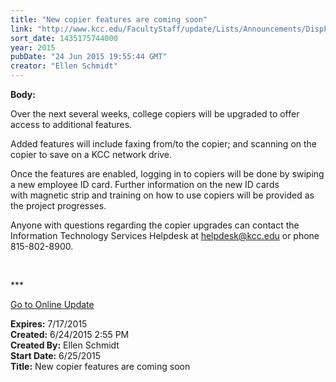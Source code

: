 ```yaml
---
title: "New copier features are coming soon"
link: "http://www.kcc.edu/FacultyStaff/update/Lists/Announcements/DispForm.aspx?ID=1957"
sort_date: 1435175744000
year: 2015
pubDate: "24 Jun 2015 19:55:44 GMT"
creator: "Ellen Schmidt"
---
```


<div><b>Body:</b> <div class="ExternalClass58EE45D50E1A42A4A28ACEF77A118FAF"><p>​Over the next several weeks, college copiers will be upgraded to offer access to additional features.</p>
<p>Added features will include faxing from/to the copier; and scanning on the copier to save on a KCC network drive.</p>
<p>Once the features are enabled, logging in to copiers will be done by swiping a new employee ID card. Further information on the new ID cards with magnetic strip and training on how to use copiers will be provided as the project progresses. </p>
<p>Anyone with questions regarding the copier upgrades can contact the Information Technology Services Helpdesk at <a href="mailto:helpdesk@kcc.edu">helpdesk@kcc.edu</a> or phone 815-802-8900.<br /></p>
<p> </p>
<p>***</p>
<p><a href="/update">Go to Online Update</a><br /></p></div></div>
<div><b>Expires:</b> 7/17/2015</div>
<div><b>Created:</b> 6/24/2015 2:55 PM</div>
<div><b>Created By:</b> Ellen Schmidt</div>
<div><b>Start Date:</b> 6/25/2015</div>
<div><b>Title:</b> New copier features are coming soon</div>
